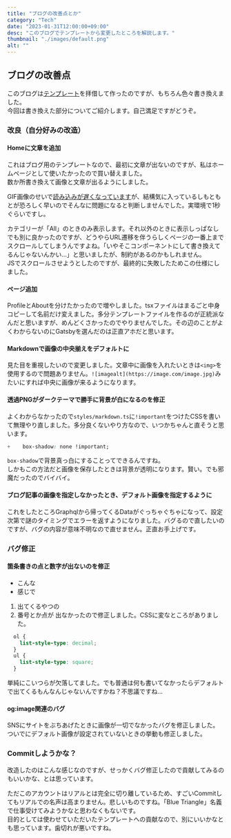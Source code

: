 ```yaml
---
title: "ブログの改善点とか"
category: "Tech"
date: "2023-01-31T12:00:00+09:00"
desc: "このブログでテンプレートから変更したところを解説します。"
thumbnail: "./images/default.png"
alt: ""
---
```


## ブログの改善点
このブログは[テンプレート](https://github.com/sungik-choi/gatsby-starter-apple#readme)を拝借して作ったのですが、もちろん色々書き換えました。  
今回は書き換えた部分についてご紹介します。自己満足ですがどうぞ。

### 改良（自分好みの改造）
#### Homeに文章を追加
これはブログ用のテンプレートなので、最初に文章が出ないのですが、私はホームページとして使いたかったので買い替えました。  
数か所書き換えて画像と文章が出るようにしました。

GIF画像のせいで[読み込みが遅くなっています](https://twitter.com/Ao_Sankaku/status/1620071091258691587)が、結構気に入っているしもともとが恐ろしく早いのでそんなに問題になると判断しませんでした。実環境で1秒ぐらいですし。

カテゴリーが「All」のときのみ表示します。それ以外のときに表示しっぱなしでも別に良かったのですが、どうやらURL遷移を伴うらしくページの一番上までスクロールしてしまうんですよね。「いやそこコンポーネントにして書き換えてるんじゃないんかい…」と思いましたが、制約があるのかもしれません。  
JSでスクロールさせようとしたのですが、最終的に失敗したためこの仕様にしました。
#### ページ追加
ProfileとAboutを分けたかったので増やしました。tsxファイルはまるごと中身コピーして名前だけ変えました。多分テンプレートファイルを作るのが正統派なんだと思いますが、めんどくさかったのでやりませんでした。その辺のことがよくわからないのにGatsbyを選んだのは正直アホだと思います。
#### Markdownで画像の中央揃えをデフォルトに
見た目を重視したいので変更しました。文章中に画像を入れたいときは`<img>`を使用するので問題ありません。`![imagealt](https://image.com/image.jpg)`みたいにすれば中央に画像が来るようになります。
#### 透過PNGがダークテーマで勝手に背景が白になるのを修正
よくわからなかったので`styles/markdown.ts`に`!important`をつけたCSSを書いて無理やり直しました。多分良くないやり方なので、いつかちゃんと直そうと思います。
```css {diff}
+    box-shadow: none !important;
```
`box-shadow`で背景真っ白にすることってできるんですね。  
しかもこの方法だと画像を保存したときは背景が透明になります。賢い。でも邪魔だったのでバイバイ。
#### ブログ記事の画像を指定しなかったとき、デフォルト画像を指定するように
これをしたところGraphqlから帰ってくるDataがぐっちゃぐちゃになって、設定次第で謎のタイミングでエラーを返すようになりました。バグるので直したいのですが、バグの内容が意味不明なので直せません。正直お手上げです。
### バグ修正
#### 箇条書きの点と数字が出ないのを修正
* こんな
* 感じで
1. 出てくるやつの
1. 番号とか点が
出なかったので修正しました。CSSに変なところがありました。
```css
  ol {
    list-style-type: decimal;
  }
  ul {
    list-style-type: square;
  }
```
単純にこいつらが欠落してました。でも普通は何も書いてなかったらデフォルトで出てくるもんなんじゃないんですかね？不思議ですね…
#### og:image関連のバグ
SNSにサイトをぶちあげたときに画像が一切でなかったバグを修正しました。ついでにデフォルト画像が設定されていないときの挙動も修正しました。
### Commitしようかな？
改造したのはこんな感じなのですが、せっかくバグ修正したので貢献してみるのもいいかな、とは思っています。

ただこのアカウントはリアルとは完全に切り離しているため、すごいCommitしてもリアルでの名声は高まりません。悲しいものですね。「Blue Triangle」名義で仕事受けてみようかなと思わなくもないです。  
目的としては使わせていただいたテンプレートへの貢献なので、別にいいかなとも思っています。歯切れが悪いですね。
